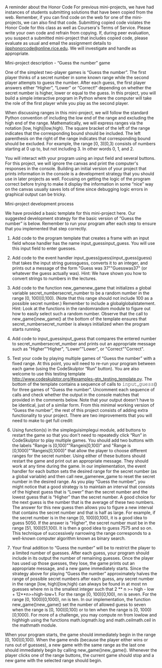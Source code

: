 A reminder about the Honor Code 
For previous mini-projects, we have had instances of students submitting solutions that have been copied from the web. Remember, if you can find code on the web for one of the mini-projects, we can also find that code. Submitting copied code violates the Honor Code for this class as well as Coursera's Terms of Service. Please write your own code and refrain from copying. If, during peer evaluation, you suspect a submitted mini-project that includes copied code, please evaluate as usual and email the assignment details to iipphonorcode@online.rice.edu. We will investigate and handle as appropriate.

Mini-project description - “Guess the number” game

One of the simplest two-player games is “Guess the number”. The first player thinks of a secret number in some known range while the second player attempts to guess the number. After each guess, the first player answers either “Higher”, “Lower” or “Correct!” depending on whether the secret number is higher, lower or equal to the guess. In this project, you will build a simple interactive program in Python where the computer will take the role of the first player while you play as the second player.

When discussing ranges in this mini-project, we will follow the standard Python convention of including the low end of the range and excluding the high end of the range. Mathematically, we will express ranges via the notation [low, high)[low,high). The square bracket of the left of the range indicates that the corresponding bound should be included. The left parenthesis on the right of the range indicates that corresponding bound should be excluded. For example, the range [0, 3)[0,3) consists of numbers starting at 0 up to, but not including 3. In other words 0, 1, and 2.

You will interact with your program using an input field and several buttons. For this project, we will ignore the canvas and print the computer's responses in the console. Building an initial version of your project that prints information in the console is a development strategy that you should use in later projects as well. Focusing on getting the logic of the program correct before trying to make it display the information in some “nice” way on the canvas usually saves lots of time since debugging logic errors in graphical output can be tricky.

Mini-project development process

We have provided a basic template for this mini-project here. Our suggested development strategy for the basic version of “Guess the number” is below. Remember to run your program after each step to ensure that you implemented that step correctly.
1.	Add code to the program template that creates a frame with an input field whose handler has the name input_guessinput_guess. You will use this input field to enter guesses.

2.	Add code to the event handler input_guess(guess)input_guess(guess) that takes the input string guessguess, converts it to an integer, and prints out a message of the form "Guess was 37""Guesswas37" (or whatever the guess actually was). Hint: We have shown you how to convert strings to numbers in the lectures.

3.	Add code to the function new_gamenew_game that initializes a global variable secret_numbersecret_number to be a random number in the range [0, 100)[0,100). (Note that this range should not include 100 as a possible secret number.) Remember to include a globalglobalstatement. Hint: Look at the functions in the randomrandom module to figure out how to easily select such a random number. Observe that the call to new_game()new_game() at the bottom of the template ensures that secret_numbersecret_number is always initialized when the program starts running.
4.	Add code to input_guessinput_guess that compares the entered number to secret_numbersecret_number and prints out an appropriate message such as "Higher""Higher", "Lower""Lower", or "Correct""Correct".

5.	Test your code by playing multiple games of “Guess the number” with a fixed range. At this point, you will need to re-run your program between each game (using the CodeSkulptor “Run” button). You are also welcome to use this testing template http://www.codeskulptor.org/#examples-gtn_testing_template.py. The bottom of the template contains a sequence of calls to 𝚒𝚗𝚙𝚞𝚝_𝚐𝚞𝚎𝚜𝚜() for three games of "Guess the number". Uncomment each sequence of calls and check whether the output in the console matches that provided in the comments below. Note that your output doesn't have to be identical, just of a similar form.
From this minimal working version of “Guess the number”, the rest of this project consists of adding extra functionality to your project. There are two improvements that you will need to make to get full credit:

1.	Using function(s) in the simpleguisimplegui module, add buttons to restart the game so that you don't need to repeatedly click “Run” in CodeSkulptor to play multiple games. You should add two buttons with the labels "Range is [0,100)""Rangeis[0,100)" and "Range is [0,1000)""Rangeis[0,1000)" that allow the player to choose different ranges for the secret number. Using either of these buttons should restart the game and print out an appropriate message. They should work at any time during the game. In our implementation, the event handler for each button sets the desired range for the secret number (as a global variable) and then call new_gamenew_game to reset the secret number in the desired range. As you play “Guess the number”, you might notice that a good strategy is to maintain an interval that consists of the highest guess that is “Lower” than the secret number and the lowest guess that is “Higher” than the secret number. A good choice for the next guess is the number that is the average of these two numbers. The answer for this new guess then allows you to figure a new interval that contains the secret number and that is half as large. For example, if the secret number is in the range [0, 100)[0,100), it is a good idea to guess 5050. If the answer is "Higher", the secret number must be in the range [51, 100)[51,100). It is then a good idea to guess 7575 and so on. This technique of successively narrowing the range corresponds to a well-known computer algorithm known as binary search.

2.	Your final addition to “Guess the number” will be to restrict the player to a limited number of guesses. After each guess, your program should include in its output the number of remaining guesses. Once the player has used up those guesses, they lose, the game prints out an appropriate message, and a new game immediately starts. Since the strategy above for playing “Guess the number” approximately halves the range of possible secret numbers after each guess, any secret number in the range [low, high)[low,high) can always be found in at most nn guesses where nn is the smallest integer such that 2 ** n >= high - low + 12**n>=high-low+1. For the range [0, 100)[0,100), nn is seven. For the range [0, 1000)[0,1000), nn is ten. In our implementation, the function new_game()new_game() set the number of allowed guess to seven when the range is [0, 100)[0,100) or to ten when the range is [0, 1000)[0,1000). For more of a challenge, you may compute nn from lowlow and highhigh using the functions math.logmath.log and math.ceilmath.ceil in the mathmath module.

When your program starts, the game should immediately begin in the range [0, 100)[0,100). When the game ends (because the player either wins or runs out of guesses), a new game with the same range as the last one should immediately begin by calling new_game()new_game(). Whenever the player clicks one of the range buttons, the current game should stop and a new game with the selected range should begin.
